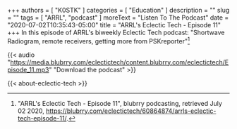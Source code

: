 +++
authors = [ "K0STK" ]
categories = [ "Education" ]
description = ""
slug = ""
tags = [ "ARRL", "podcast" ]
moreText = "Listen To The Podcast"
date = "2020-07-02T10:35:43-05:00"
title = "ARRL's Eclectic Tech - Episode 11"
+++
In this episode of ARRL's biweekly Eclectic Tech podcast: "Shortwave Radiogram, remote receivers, getting more from PSKreporter"[^1]

[^1]: "ARRL's Eclectic Tech - Episode 11", blubrry podcasting, retrieved July 02 2020, https://blubrry.com/eclectictech/60864874/arrls-eclectic-tech-episode-11/.

<!--more-->

{{< audio "https://media.blubrry.com/eclectictech/content.blubrry.com/eclectictech/Episode_11.mp3" "Download the podcast" >}}

{{< about-eclectic-tech >}}
